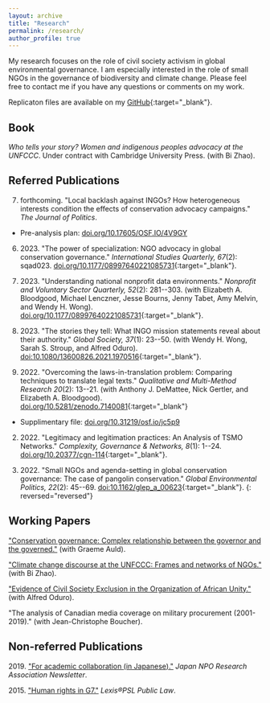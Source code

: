 ```yaml
---
layout: archive
title: "Research"
permalink: /research/
author_profile: true
---
```


My research focuses on the role of civil society activism in global environmental governance. I am especially interested in the role of small NGOs in the governance of biodiversity and climate change. Please feel free to contact me if you have any questions or comments on my work.

Replicaton files are available on my [GitHub](https://github.com/takumishibaike){:target="_blank"}.

## Book

*Who tells your story? Women and indigenous peoples advocacy at the UNFCCC*. Under contract with Cambridge University Press. (with Bi Zhao).

## Referred Publications

7. forthcoming. "Local backlash against INGOs? How heterogeneous interests condition the effects of conservation advocacy campaigns." *The Journal of Politics*.
* Pre-analysis plan: [doi.org/10.17605/OSF.IO/4V9GY](https://doi.org/10.17605/OSF.IO/4V9GY)

6. 2023\. "The power of specialization: NGO advocacy in global conservation governance." *International Studies Quarterly, 67*(2): sqad023. [doi.org/10.1177/08997640221085731](https://doi.org/10.1093/isq/sqad023){:target="_blank"}.

5. 2023\. "Understanding national nonprofit data environments." *Nonprofit and Voluntary Sector Quarterly, 52*(2): 281--303. (with Elizabeth A\. Bloodgood, Michael Lenczner, Jesse Bourns, Jenny Tabet, Amy Melvin, and Wendy H\. Wong). [doi.org/10.1177/08997640221085731](https://journals.sagepub.com/doi/10.1177/08997640221085731){:target="_blank"}.

4. 2023\. "The stories they tell: What INGO mission statements reveal about their authority." *Global Society, 37*(1): 23--50. (with Wendy H\. Wong, Sarah S\. Stroup, and Alfred Oduro). [doi:10.1080/13600826.2021.1970516](https://doi.org/10.1080/13600826.2021.1970516){:target="_blank"}.

3. 2022\. "Overcoming the laws-in-translation problem: Comparing techniques to translate legal texts." *Qualitative and Multi-Method Research 20*(2): 13--21. (with Anthony J\. DeMattee, Nick Gertler, and Elizabeth A\. Bloodgood). [doi.org/10.5281/zenodo.7140081](https://doi.org/10.5281/zenodo.7140081){:target="_blank"}
* Supplimentary file: [doi.org/10.31219/osf.io/jc5p9](https://doi.org/10.31219/osf.io/jc5p9)

2. 2022\. "Legitimacy and legitimation practices: An Analysis of TSMO Networks." *Complexity, Governance & Networks, 8*(1): 1--24. [doi.org/10.20377/cgn-114](https://complexity-governance-networks.com/index.php/cgn/article/view/111){:target="_blank"}.

1. 2022\. "Small NGOs and agenda-setting in global conservation governance: The case of pangolin conservation." *Global Environmental Politics, 22*(2): 45--69. [doi:10.1162/glep_a_00623](https://doi.org/10.1162/glep_a_00623){:target="_blank"}.
{: reversed="reversed"}

## Working Papers

["Conservation governance: Complex relationship between the governor and the governed."](../research/paper7/) (with Graeme Auld).

["Climate change discourse at the UNFCCC: Frames and networks of NGOs."](../research/paper8/) (with Bi Zhao).

["Evidence of Civil Society Exclusion in the Organization of African Unity."](../research/paper9/) (with Alfred Oduro).

"The analysis of Canadian media coverage on military procurement (2001-2019)." (with Jean-Christophe Boucher).

## Non-referred Publications

2019\. ["For academic collaboration (in Japanese)."](https://takumishibaike.github.io/files/shibaike_janporanews.pdf) *Japan NPO Research Association Newsletter*.

2015\. ["Human rights in G7."](https://takumishibaike.github.io/files/shibaike_lexis.pdf) *Lexis&reg;PSL Public Law*.